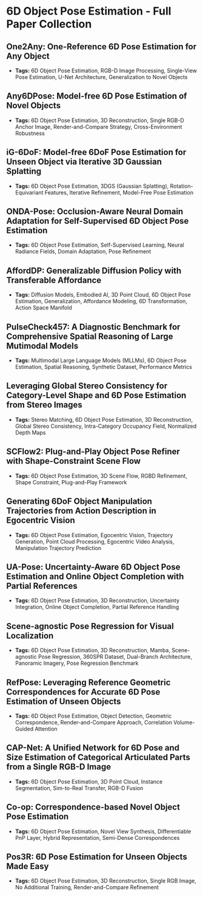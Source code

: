 # **6D Object Pose Estimation - Full Paper Collection**

## One2Any: One-Reference 6D Pose Estimation for Any Object
- **Tags:** 6D Object Pose Estimation, RGB-D Image Processing, Single-View Pose Estimation, U-Net Architecture, Generalization to Novel Objects
## Any6DPose: Model-free 6D Pose Estimation of Novel Objects
- **Tags:** 6D Object Pose Estimation, 3D Reconstruction, Single RGB-D Anchor Image, Render-and-Compare Strategy, Cross-Environment Robustness
## iG-6DoF: Model-free 6DoF Pose Estimation for Unseen Object via Iterative 3D Gaussian Splatting
- **Tags:** 6D Object Pose Estimation, 3DGS (Gaussian Splatting), Rotation-Equivariant Features, Iterative Refinement, Model-Free Pose Estimation
## ONDA-Pose: Occlusion-Aware Neural Domain Adaptation for Self-Supervised 6D Object Pose Estimation
- **Tags:** 6D Object Pose Estimation, Self-Supervised Learning, Neural Radiance Fields, Domain Adaptation, Pose Refinement
## AffordDP: Generalizable Diffusion Policy with Transferable Affordance
- **Tags:** Diffusion Models, Embodied AI, 3D Point Cloud, 6D Object Pose Estimation, Generalization, Affordance Modeling, 6D Transformation, Action Space Manifold
## PulseCheck457: A Diagnostic Benchmark for Comprehensive Spatial Reasoning of Large Mutimodal Models
- **Tags:** Multimodal Large Language Models (MLLMs), 6D Object Pose Estimation, Spatial Reasoning, Synthetic Dataset, Performance Metrics
## Leveraging Global Stereo Consistency for Category-Level Shape and 6D Pose Estimation from Stereo Images
- **Tags:** Stereo Matching, 6D Object Pose Estimation, 3D Reconstruction, Global Stereo Consistency, Intra-Category Occupancy Field, Normalized Depth Maps
## SCFlow2: Plug-and-Play Object Pose Refiner with Shape-Constraint Scene Flow
- **Tags:** 6D Object Pose Estimation, 3D Scene Flow, RGBD Refinement, Shape Constraint, Plug-and-Play Framework
## Generating 6DoF Object Manipulation Trajectories from Action Description in Egocentric Vision
- **Tags:** 6D Object Pose Estimation, Egocentric Vision, Trajectory Generation, Point Cloud Processing, Egocentric Video Analysis, Manipulation Trajectory Prediction
## UA-Pose: Uncertainty-Aware 6D Object Pose Estimation and Online Object Completion with Partial References
- **Tags:** 6D Object Pose Estimation, 3D Reconstruction, Uncertainty Integration, Online Object Completion, Partial Reference Handling
## Scene-agnostic Pose Regression for Visual Localization
- **Tags:** 6D Object Pose Estimation, 3D Reconstruction, Mamba, Scene-agnostic Pose Regression, 360SPR Dataset, Dual-Branch Architecture, Panoramic Imagery, Pose Regression Benchmark
## RefPose: Leveraging Reference Geometric Correspondences for Accurate 6D Pose Estimation of Unseen Objects
- **Tags:** 6D Object Pose Estimation, Object Detection, Geometric Correspondence, Render-and-Compare Approach, Correlation Volume-Guided Attention
## CAP-Net: A Unified Network for 6D Pose and Size Estimation of Categorical Articulated Parts from a Single RGB-D Image
- **Tags:** 6D Object Pose Estimation, 3D Point Cloud, Instance Segmentation, Sim-to-Real Transfer, RGB-D Fusion
## Co-op: Correspondence-based Novel Object Pose Estimation
- **Tags:** 6D Object Pose Estimation, Novel View Synthesis, Differentiable PnP Layer, Hybrid Representation, Semi-Dense Correspondences
## Pos3R: 6D Pose Estimation for Unseen Objects Made Easy
- **Tags:** 6D Object Pose Estimation, 3D Reconstruction, Single RGB Image, No Additional Training, Render-and-Compare Refinement
